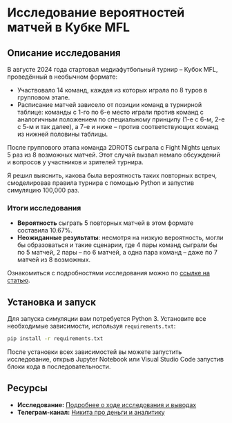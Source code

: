 # Исследование вероятностей матчей в Кубке MFL

## Описание исследования

В августе 2024 года стартовал медиафутбольный турнир – Кубок MFL, проведённый в необычном формате:
- Участвовало 14 команд, каждая из которых играла по 8 туров в групповом этапе.
- Расписание матчей зависело от позиции команд в турнирной таблице: команды с 1-го по 6-е место играли против команд с аналогичным положением по специальному принципу (1-е с 6-м, 2-е с 5-м и так далее), а 7-е и ниже – против соответствующих команд из нижней половины таблицы.

После группового этапа команда 2DROTS сыграла с Fight Nights целых 5 раз из 8 возможных матчей. Этот случай вызвал немало обсуждений и вопросов у участников и зрителей турнира.

Я решил выяснить, какова была вероятность таких повторных встреч, смоделировав правила турнира с помощью Python и запустив симуляцию 100,000 раз. 

### Итоги исследования
- **Вероятность** сыграть 5 повторных матчей в этом формате составила 10.67%.
- **Неожиданные результаты**: несмотря на низкую вероятность, могли бы образоваться и такие сценарии, где 4 пары команд сыграли бы по 5 матчей, 2 пары – по 6 матчей, а одна пара команд – даже по 7 матчей из 8 возможных.

Ознакомиться с подробностями исследования можно по [ссылке на статью](https://telegra.ph/Issledovanie-matchej-MFL-10-24).

## Установка и запуск

Для запуска симуляции вам потребуется Python 3. Установите все необходимые зависимости, используя `requirements.txt`:

```bash
pip install -r requirements.txt
```

После установки всех зависимостей вы можете запустить исследование, открыв Jupyter Notebook или Visual Studio Code запустив блоки кода в последовательности.

## Ресурсы

- **Исследование:** [Подробнее о ходе исследования и выводах](https://telegra.ph/Issledovanie-matchej-MFL-10-24)
- **Телеграм-канал:** [Никита про деньги и аналитику](https://t.me/+TMqCTH5y4dVkZTY6)